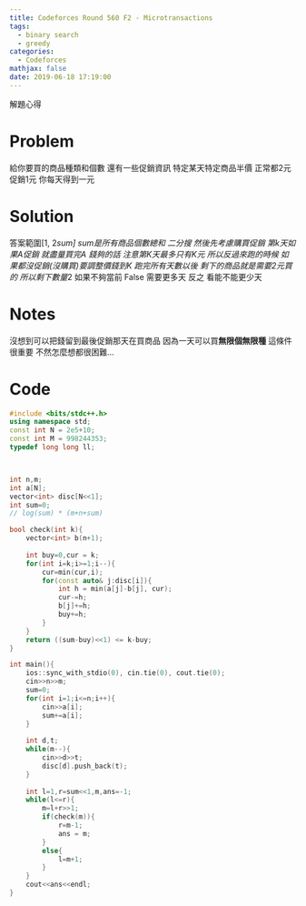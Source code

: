 ```yaml
---
title: Codeforces Round 560 F2 - Microtransactions
tags:
  - binary search
  - greedy
categories:
  - Codeforces
mathjax: false
date: 2019-06-18 17:19:00
---
```


解題心得
<!--more-->

# Problem
給你要買的商品種類和個數
還有一些促銷資訊 特定某天特定商品半價
正常都2元 促銷1元
你每天得到一元

# Solution
答案範圍[1, 2*sum] sum是所有商品個數總和
二分搜 然後先考慮購買促銷
第k天如果A促銷 就盡量買完A 錢夠的話
注意第K天最多只有K元 所以反過來跑的時候 如果都沒促銷(沒購買)要調整價錢到K
跑完所有天數以後 剩下的商品就是需要2元買的
所以剩下數量*2 如果不夠當前 False 需要更多天
反之 看能不能更少天

# Notes
沒想到可以把錢留到最後促銷那天在買商品 因為一天可以買**無限個無限種**
這條件很重要 不然怎麼想都很困難... 

# Code
```cpp
#include <bits/stdc++.h>
using namespace std;
const int N = 2e5+10;
const int M = 998244353;
typedef long long ll;



int n,m;
int a[N];
vector<int> disc[N<<1];
int sum=0;
// log(sum) * (m+n+sum)

bool check(int k){
	vector<int> b(n+1);
	
	int buy=0,cur = k;
	for(int i=k;i>=1;i--){
		cur=min(cur,i);
		for(const auto& j:disc[i]){
			int h = min(a[j]-b[j], cur);
			cur-=h;
			b[j]+=h;
			buy+=h;
		}
	}
	return ((sum-buy)<<1) <= k-buy;
}

int main(){
	ios::sync_with_stdio(0), cin.tie(0), cout.tie(0);
	cin>>n>>m;
	sum=0;
	for(int i=1;i<=n;i++){
		cin>>a[i];
		sum+=a[i];
	}
	
	int d,t;
	while(m--){
		cin>>d>>t;
		disc[d].push_back(t);
	}
	
	int l=1,r=sum<<1,m,ans=-1;
	while(l<=r){
		m=l+r>>1;
		if(check(m)){
			r=m-1;
			ans = m;
		}
		else{
			l=m+1;
		}
	}
	cout<<ans<<endl;	
}
```
